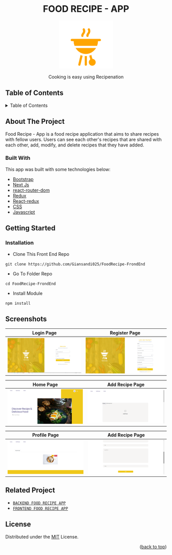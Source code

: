 <h1 align="center">FOOD RECIPE - APP</h1>

<p align="center">
  <img height="150" src="https://github.com/Giansandi025/FoodRecipe-FrondEnd/blob/main/ss/logo.PNG"  />
</p>
 <p align="center">
     Cooking is easy using Recipenation
  </p>

<!-- TABLE OF CONTENTS -->

## Table of Contents

<details>
  <summary>Table of Contents</summary>
  <ol>
    <li>
      <a href="#about-the-project">About The Project</a>
      <ul>
        <li><a href="#built-with">Built with</a></li>
      </ul>
    </li>
    <li>
      <a href="#getting-started">Getting Started</a>
      <ul>
        <li><a href="#installation">Installation</a></li>
      </ul>
    </li>
    <li><a href="#screenshots">Screenshots</a></li>
    <li><a href="#related-project">Related Project</a></li>
    <li><a href="#license">License</a></li>
  </ol>
</details>

## About The Project

Food Recipe - App is a food recipe application that aims to share recipes with fellow users. Users can see each other's recipes that are shared with each other, add, modify, and delete recipes that they have added.



### Built With

This app was built with some technologies below:

- [Bootstrap](https://www.npmjs.com/package/bootstrap)
- [Next Js](https://nextjs.org/)
- [react-router-dom](https://www.npmjs.com/package/react-router-dom)
- [Redux](https://www.npmjs.com/package/redux)
- [React-redux](https://www.npmjs.com/package/react-redux)
- [CSS](https://developer.mozilla.org/en-US/docs/Web/CSS?retiredLocale=id)
- [Javascript](https://www.javascript.com/)

<!-- GETTING STARTED -->

## Getting Started

### Installation

- Clone This Front End Repo

```
git clone https://github.com/Giansandi025/FoodRecipe-FrondEnd
```

- Go To Folder Repo

```
cd FoodRecipe-FrondEnd
```

- Install Module

```
npm install
```

## Screenshots

| Login Page                                                                                                    | Register Page                                                                                                            |
| ---------------------------------------------------------------------------------------------------------------- | ---------------------------------------------------------------------------------------------------------------------------- |
| ![Login](https://github.com/Giansandi025/FoodRecipe-FrondEnd/blob/main/ss/login.png "Login Page") | ![Register](https://github.com/Giansandi025/FoodRecipe-FrondEnd/blob/main/ss/register.png "Register Page") |


| Home Page                                                                                                    | Add Recipe Page                                                                                                            |
| ---------------------------------------------------------------------------------------------------------------- | ---------------------------------------------------------------------------------------------------------------------------- |
| ![Home](https://github.com/Giansandi025/FoodRecipe-FrondEnd/blob/main/ss/landingpage_home.png "Home Page") | ![Add Recipe](https://github.com/Giansandi025/FoodRecipe-FrondEnd/blob/main/ss/AddRecipe.png "Add Recipe Page") |


| Profile Page                                                                                                    | Add Recipe Page                                                                                                            |
| ---------------------------------------------------------------------------------------------------------------- | ---------------------------------------------------------------------------------------------------------------------------- |
| ![Profile](https://github.com/Giansandi025/FoodRecipe-FrondEnd/blob/main/ss/Profile_recipe2.png "Home Page") | ![Add Recipe](https://github.com/Giansandi025/FoodRecipe-FrondEnd/blob/main/ss/AddRecipe1.png "Add Recipe Page") |





## Related Project

- [`BACKEND FOOD RECIPE APP`](https://github.com/Giansandi025/FoodRecipe-Backend)
- [`FRONTEND FOOD RECIPE APP`](https://github.com/Giansandi025/FoodRecipe-FrondEnd)


## License

Distributed under the [MIT](/LICENSE) License.

<p align="right">(<a href="#top">back to top</a>)</p>

